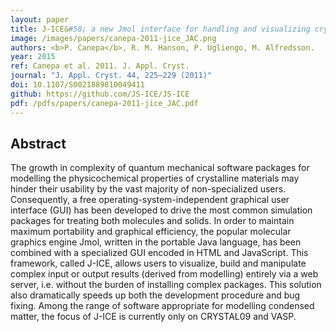 ```yaml
---
layout: paper
title: J-ICE&#58; a new Jmol interface for handling and visualizing crystallographic and electronic properties.
image: /images/papers/canepa-2011-jice_JAC.png
authors: <b>P. Canepa</b>, R. M. Hanson, P. Ugliengo, M. Alfredsson. 
year: 2015
ref: Canepa et al. 2011. J. Appl. Cryst.
journal: "J. Appl. Cryst. 44, 225–229 (2011)"
doi: 10.1107/S0021889810049411
github: https://github.com/JS-ICE/JS-ICE
pdf: /pdfs/papers/canepa-2011-jice_JAC.pdf
---
```


## Abstract

The growth in complexity of quantum mechanical software packages for modelling the physicochemical properties of crystalline materials may hinder their usability by the vast majority of non-specialized users. Consequently, a free operating-system-independent graphical user interface (GUI) has been developed to drive the most common simulation packages for treating both molecules and solids. In order to maintain maximum portability and graphical efficiency, the popular molecular graphics engine Jmol, written in the portable Java language, has been combined with a specialized GUI encoded in HTML and JavaScript. This framework, called J-ICE, allows users to visualize, build and manipulate complex input or output results (derived from modelling) entirely via a web server, i.e. without the burden of installing complex packages. This solution also dramatically speeds up both the development procedure and bug fixing. Among the range of software appropriate for modelling condensed matter, the focus of J-ICE is currently only on CRYSTAL09 and VASP.